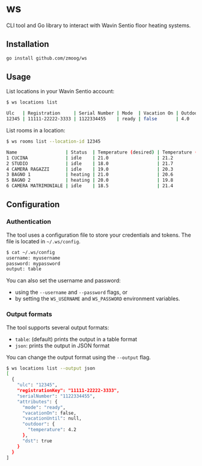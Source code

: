 # ws

CLI tool and Go library to interact with Wavin Sentio floor heating systems.

## Installation

```sh
go install github.com/zmoog/ws
```

## Usage

List locations in your Wavin Sentio account:

```sh
$ ws locations list

Ulc   | Registration     | Serial Number | Mode  | Vacation On | Outdoor Temperature | DST
12345 | 11111-22222-3333 | 1122334455    | ready | false       | 4.0                 | true
```

List rooms in a location:

```sh
$ ws rooms list --location-id 12345

Name                  | Status  | Temperature (desired) | Temperature (current) | Humidity (current)
1 CUCINA              | idle    | 21.0                  | 21.2                  | 53.2
2 STUDIO              | idle    | 18.0                  | 21.7                  | 58.1
4 CAMERA RAGAZZI      | idle    | 19.0                  | 20.3                  | 63.8
3 BAGNO 1             | heating | 21.0                  | 20.6                  | 67.9
5 BAGNO 2             | heating | 20.0                  | 19.8                  | 63.5
6 CAMERA MATRIMONIALE | idle    | 18.5                  | 21.4                  | 58.7
```

## Configuration

### Authentication

The tool uses a configuration file to store your credentials and tokens. The file is located in `~/.ws/config`.

```sh
$ cat ~/.ws/config
username: myusername
password: mypassword
output: table
```

You can also set the username and password:

- using the `--username` and `--password` flags, or
- by setting the `WS_USERNAME` and `WS_PASSWORD` environment variables.

### Output formats

The tool supports several output formats:

- `table`: (default) prints the output in a table format
- `json`: prints the output in JSON format

You can change the output format using the `--output` flag.

```sh
$ ws locations list --output json
[
  {
    "ulc": "12345",
    "registrationKey": "11111-22222-3333",
    "serialNumber": "1122334455",
    "attributes": {
      "mode": "ready",
      "vacationOn": false,
      "vacationUntil": null,
      "outdoor": {
        "temperature": 4.2
      },
      "dst": true
    }
  }
]
```

